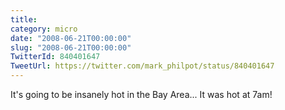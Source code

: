```yaml
---
title: 
category: micro
date: "2008-06-21T00:00:00"
slug: "2008-06-21T00:00:00"
TwitterId: 840401647
TweetUrl: https://twitter.com/mark_philpot/status/840401647
---
```


It's going to be insanely hot in the Bay Area... It was hot at 7am!
